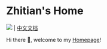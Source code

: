 # Zhitian's Home


[![](https://img.shields.io/github/stars/ZhitianHou?label=Total%20Stars&style=social)](https://github.com/ZhitianHou)
  | [中文文档](./docs/README-zh.md) 

Hi there 👋, welcome to my [Homepage](https://zhitianhou.github.io/)!